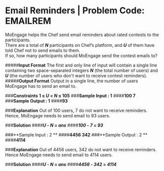 # Email Reminders | Problem Code: EMAILREM


MoEngage helps the Chef send email reminders about rated contests to the participants.<br/>
There are a total of **_N_** participants on Chef’s platform, and **_U_** of them have told Chef not to send emails to them.<br/>
If so, how many participants should MoEngage send the contest emails to?<br/>

#####**Input Format**
The first and only line of input will contain a single line containing two space-separated integers ***N*** (the total number of users) and ***U*** (the number of users who don't want to receive contest reminders).
#####**Output Format**
Output in a single line, the number of users MoEngage has to send an email to.

###**Constraints**
**1 ≤ _U_ < _N_ ≤ 105**
###**Sample Input : 1**
####**100 7**
###**Sample Output : 1** 
####**93**

###**Explanation**
Out of 100 users, 7 do not want to receive reminders. Hence, MoEngage needs to send email to 93 users.

###**Solution**
####**_U_ - _N_ = _ans_**
####**_100_ - _7_ = _93_**

###**Sample Input : 2 **
####**4456 342**
###**Sample Output : 2 **
####**4114**

###**Explanation**
Out of 4456 users, 342 do not want to receive reminders. Hence MoEngage needs to send email to 4114 users.

###**Solution**
####**_U_ - _N_ = _ans_**
####**_4456_ - _342_ = _4114_**
